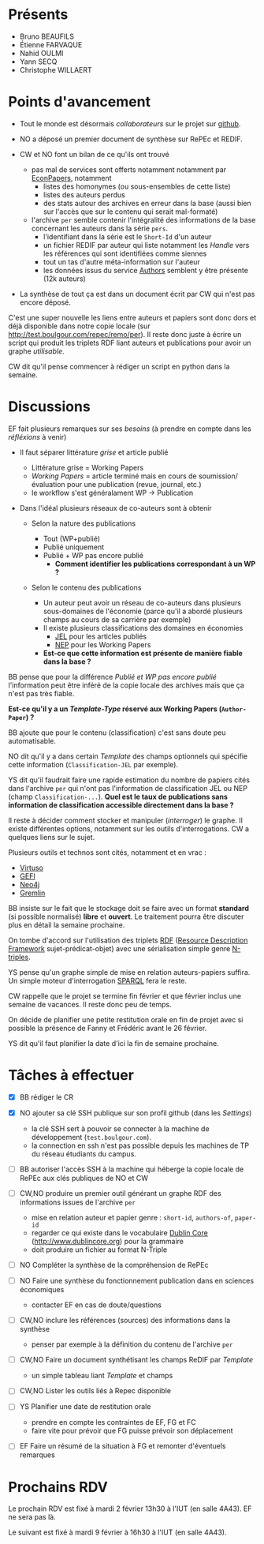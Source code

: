 # Présents

* Bruno BEAUFILS
* Étienne FARVAQUE
* Nahid OULMI
* Yann SECQ
* Christophe WILLAERT

# Points d'avancement

- Tout le monde est désormais *collaborateurs* sur le projet sur [github](http://github.com/b3/hacks-repec).

- NO a déposé un premier document de synthèse sur RePEc et REDIF.

- CW et NO font un bilan de ce qu'ils ont trouvé
    - pas mal de services sont offerts notamment notamment par [EconPapers](http://econpapers.repec.org/), notamment
        - listes des homonymes (ou sous-ensembles de cette liste)
        - listes des auteurs perdus
        - des stats autour des archives en erreur dans la base (aussi bien sur l'accès que sur le contenu qui serait mal-formaté)
    - l'archive `per` semble contenir l'intégralité des informations de la base concernant les auteurs dans la série `pers`.
        - l'identifiant dans la série est le `Short-Id` d'un auteur
        - un fichier REDIF par auteur qui liste notamment les *Handle* vers les références qui sont identifiées comme siennes
        - tout un tas d'autre méta-information sur l'auteur
        - les données issus du service [Authors](http://authors.repec.org) semblent y être présente (12k auteurs)

- La synthèse de tout ça est dans un document écrit par CW qui n'est pas encore déposé.

C'est une super nouvelle les liens entre auteurs et papiers sont donc dors et déjà disponible dans notre copie locale (sur http://test.boulgour.com/repec/remo/per). Il reste donc juste à écrire un script qui produit les triplets RDF liant auteurs et publications pour avoir un graphe *utilisable*.

CW dit qu'il pense commencer à rédiger un script en python dans la semaine.

# Discussions

EF fait plusieurs remarques sur ses *besoins* (à prendre en compte dans les *réfléxions* à venir)

- Il faut séparer littérature *grise* et article publié
    - Littérature grise = Working Papers
    - *Working Papers* = article terminé mais en cours de soumission/évaluation pour une publication (revue, journal, etc.)
    - le workflow s'est généralament WP -> Publication

- Dans l'idéal plusieurs réseaux de co-auteurs sont à obtenir
    - Selon la nature des publications
        - Tout (WP+publié)
        - Publié uniquement
        - Publié + WP pas encore publié
            - **Comment identifier les publications correspondant à un WP ?**

    - Selon le contenu des publications
        - Un auteur peut avoir un réseau de co-auteurs dans plusieurs sous-domaines de l'économie (parce qu'il a abordé plusieurs champs au cours de sa carrière par exemple)
        - Il existe plusieurs classifications des domaines en économies
            - [JEL](https://en.wikipedia.org/wiki/JEL_classification_codes) pour les articles publiés
            - [NEP](http://nep.repec.org) pour les Working Papers
        - **Est-ce que cette information est présente de manière fiable dans la base ?**

BB pense que pour la différence *Publié et WP pas encore publié* l'information peut être inféré de la copie locale des archives mais que ça n'est pas très fiable.

**Est-ce qu'il y a un *Template-Type* réservé aux Working Papers (`Author-Paper`) ?**

BB ajoute que pour le contenu (classification) c'est sans doute peu automatisable.

NO dit qu'il y a dans certain *Template* des champs optionnels qui spécifie cette information (`Classification-JEL` par exemple).

YS dit qu'il faudrait faire une rapide estimation du nombre de papiers cités dans l'archive `per` qui n'ont pas l'information de classification JEL ou NEP (champ `Classification-...`). **Quel est le taux de publications sans information de classification accessible directement dans la base ?**

Il reste à décider comment stocker et manipuler (*interroger*) le graphe. Il existe différentes options, notamment sur les outils d'interrogations. CW a quelques liens sur le sujet.

Plusieurs outils et technos sont cités, notamment et en vrac :

- [Virtuso](http://virtuoso.openlinksw.com)
- [GEFI](http://gephi.org)
- [Neo4j](http://neo4j.com)
- [Gremlin](https://github.com/tinkerpop/gremlin)

BB insiste sur le fait que le stockage doit se faire avec un format **standard** (si possible normalisé) **libre** et **ouvert**. Le traitement pourra être discuter plus en détail la semaine prochaine.

On tombe d'accord sur l'utilisation des triplets [RDF](https://www.w3.org/RDF) ([Resource Description Framework](https://en.wikipedia.org/wiki/Resource_Description_Framework) sujet-prédicat-objet) avec une sérialisation simple genre [N-triples](https://en.wikipedia.org/wiki/N-Triples).

YS pense qu'un graphe simple de mise en relation auteurs-papiers suffira. Un simple moteur d'interrogation [SPARQL](https://en.wikipedia.org/wiki/SPARQL) fera le reste.

CW rappelle que le projet se termine fin février et que février inclus une semaine de vacances. Il reste donc peu de temps.

On décide de planifier une petite restitution orale en fin de projet avec si possible la présence de Fanny et Frédéric avant le 26 février.

YS dit qu'il faut planifier la date d'ici la fin de semaine prochaine.

# Tâches à effectuer

- [X] BB rédiger le CR

- [X] NO ajouter sa clé SSH publique sur son profil github (dans les *Settings*)
    - la clé SSH sert à pouvoir se connecter à la machine de développement (`test.boulgour.com`).
    - la connection en ssh n'est pas possible depuis les machines de TP du réseau étudiants du campus.

- [ ] BB autoriser l'accès SSH à la machine qui héberge la copie locale de RePEc aux clés publiques de NO et CW

- [ ] CW,NO produire un premier outil générant un graphe RDF des informations issues de l'archive `per`
    - mise en relation auteur et papier genre : `short-id`, `authors-of`, `paper-id`
    - regarder ce qui existe dans le vocabulaire [Dublin Core](https://en.wikipedia.org/wiki/Dublin_Core) (http://www.dublincore.org) pour la grammaire
    - doit produire un fichier au format N-Triple

- [ ] NO Compléter la synthèse de la compréhension de RePEc

- [ ] NO Faire une synthèse du fonctionnement publication dans en sciences économiques
    - contacter EF en cas de doute/questions

- [ ] CW,NO inclure les références (sources) des informations dans la synthèse
    - penser par exemple à la définition du contenu de l'archive `per`

- [ ] CW,NO Faire un document synthétisant les champs ReDIF par *Template*
    - un simple tableau liant *Template* et champs

- [ ] CW,NO Lister les outils liés à Repec disponible

- [ ] YS Planifier une date de restitution orale
    - prendre en compte les contraintes de EF, FG et FC
    - faire vite pour prévoir que FG puisse prévoir son déplacement

- [ ] EF Faire un résumé de la situation à FG et remonter d'éventuels remarques

# Prochains RDV

Le prochain RDV est fixé à mardi 2 février 13h30 à l'IUT (en salle 4A43). EF ne sera pas là.

Le suivant est fixé à mardi 9 février à 16h30 à l'IUT (en salle 4A43).
